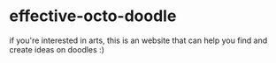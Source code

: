 # effective-octo-doodle
if you're interested in arts, this is an website that can help you find and create ideas on doodles :) 
